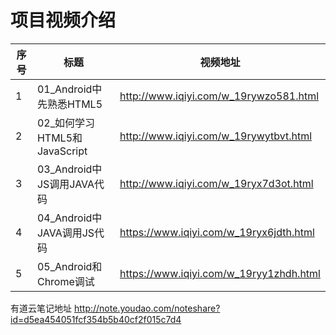 项目视频介绍 
===========

|序号|标题|视频地址|
|---|----|-----|
|1|01_Android中先熟悉HTML5|http://www.iqiyi.com/w_19rywzo581.html|
|2|02_如何学习HTML5和JavaScript|http://www.iqiyi.com/w_19rywytbvt.html|
|3|03_Android中JS调用JAVA代码|http://www.iqiyi.com/w_19ryx7d3ot.html|
|4|04_Android中JAVA调用JS代码|https://www.iqiyi.com/w_19ryx6jdth.html|
|5|05_Android和Chrome调试|https://www.iqiyi.com/w_19ryy1zhdh.html|




有道云笔记地址
http://note.youdao.com/noteshare?id=d5ea454051fcf354b5b40cf2f015c7d4









